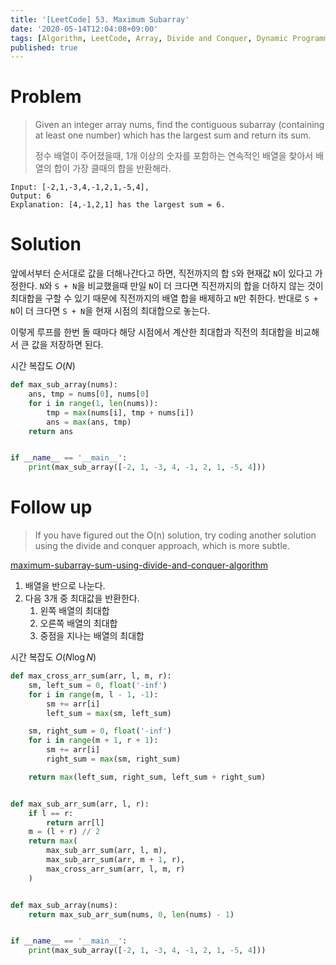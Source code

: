 ```yaml
---
title: '[LeetCode] 53. Maximum Subarray'
date: '2020-05-14T12:04:08+09:00'
tags: [Algorithm, LeetCode, Array, Divide and Conquer, Dynamic Programming]
published: true
---
```


# Problem

> Given an integer array nums, find the contiguous subarray (containing at least one number) which has the largest sum and return its sum.
>
> 정수 배열이 주어졌을때, 1개 이상의 숫자를 포함하는 연속적인 배열을 찾아서 배열의 합이 가장 클때의 합을 반환해라.

```
Input: [-2,1,-3,4,-1,2,1,-5,4],
Output: 6
Explanation: [4,-1,2,1] has the largest sum = 6.
```

# Solution

앞에서부터 순서대로 값을 더해나간다고 하면, 직전까지의 합 `S`와 현재값 `N`이 있다고 가정한다. `N`와 `S + N`을 비교했을때 만일 `N`이 더 크다면 직전까지의 합을 더하지 않는 것이 최대합을 구할 수 있기 때문에 직전까지의 배열 합을 배제하고 `N`만 취한다. 반대로 `S + N`이 더 크다면 `S + N`을 현재 시점의 최대합으로 놓는다.

이렇게 루프를 한번 돌 때마다 해당 시점에서 계산한 최대합과 직전의 최대합을 비교해서 큰 값을 저장하면 된다.

시간 복잡도 $O(N)$

```py
def max_sub_array(nums):
    ans, tmp = nums[0], nums[0]
    for i in range(1, len(nums)):
        tmp = max(nums[i], tmp + nums[i])
        ans = max(ans, tmp)
    return ans


if __name__ == '__main__':
    print(max_sub_array([-2, 1, -3, 4, -1, 2, 1, -5, 4]))
```

# Follow up

> If you have figured out the O(n) solution, try coding another solution using the divide and conquer approach, which is more subtle.

[maximum-subarray-sum-using-divide-and-conquer-algorithm](https://www.geeksforgeeks.org/maximum-subarray-sum-using-divide-and-conquer-algorithm/)

1. 배열을 반으로 나눈다.
2. 다음 3개 중 최대값을 반환한다.
   1. 왼쪽 배열의 최대합
   2. 오른쪽 배열의 최대합
   3. 중점을 지나는 배열의 최대합

시간 복잡도 $O(N\log N)$

```py
def max_cross_arr_sum(arr, l, m, r):
    sm, left_sum = 0, float('-inf')
    for i in range(m, l - 1, -1):
        sm += arr[i]
        left_sum = max(sm, left_sum)

    sm, right_sum = 0, float('-inf')
    for i in range(m + 1, r + 1):
        sm += arr[i]
        right_sum = max(sm, right_sum)

    return max(left_sum, right_sum, left_sum + right_sum)


def max_sub_arr_sum(arr, l, r):
    if l == r:
        return arr[l]
    m = (l + r) // 2
    return max(
        max_sub_arr_sum(arr, l, m),
        max_sub_arr_sum(arr, m + 1, r),
        max_cross_arr_sum(arr, l, m, r)
    )


def max_sub_array(nums):
    return max_sub_arr_sum(nums, 0, len(nums) - 1)


if __name__ == '__main__':
    print(max_sub_array([-2, 1, -3, 4, -1, 2, 1, -5, 4]))
```
